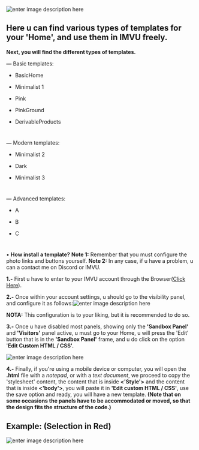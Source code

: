 

![enter image description here](https://i.pinimg.com/originals/ab/0f/45/ab0f456e52f79b0c6905264ef8198eb2.png)

  

## Here u can find various types of templates for your 'Home', and use them in IMVU freely.

  

**Next, you will find the different types of templates.**

  

**—** Basic templates:

  

- BasicHome

- Minimalist 1

- Pink

- PinkGround

- DerivableProducts  
#
**—** Modern templates:

  

- Minimalist 2

- Dark

- Minimalist 3

  #

**—** Advanced templates:

  

- A

- B

- C

#

• **How install a template?**
**Note 1:** Remember that you must configure the photo links and buttons yourself.
**Note 2:** In any case, if u have a problem, u can a contact me on Discord or IMVU.

**1.-** First u have to enter to your IMVU account through the Browser([Click Here](https://www.imvu.com/catalog/web_myaccount.php)).

**2.-** Once within your account settings, u should go to the visibility panel, and configure it as follows:![enter image description here](http://userimages-akm.imvu.com/userdata/04/83/03/80/userpics/Snap_JHTqw5YAoT1068764806.jpg)

**NOTA:** This configuration is to your liking, but it is recommended to do so.

**3.-** Once u have disabled most panels, showing only the **'Sandbox Panel'** and **'Visitors'** panel active, u must go to your Home, u will press the 'Edit' button that is in the **'Sandbox Panel'** frame, and u do click on the option '**Edit Custom HTML / CSS'.**

![enter image description here](http://userimages-akm.imvu.com/userdata/04/83/03/80/userpics/Snap_l7Algk2ds41742864529.jpg)

**4.-** Finally, if you're using a mobile device or computer, you will open the **.html** file with a *notepad*, or with a *text document*, we proceed to copy the 'stylesheet' content, the content that is inside **<'Style'>** and the content that is inside **<'body'>**, you will paste it in **'Edit custom HTML / CSS'**, use the save option and ready, you will have a new template. **(Note that on some occasions the panels have to be accommodated or moved, so that the design fits the structure of the code.)**

## Example: (Selection in Red)
![enter image description here](https://i.imgur.com/S4oybBZ.png)
